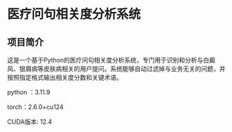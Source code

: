 # 医疗问句相关度分析系统

## 项目简介

这是一个基于Python的医疗问句相关度分析系统，专门用于识别和分析与白癜风、银屑病等皮肤病相关的用户提问。系统能够自动过滤掉与业务无关的问题，并按照指定格式输出相关度分数和关键术语。


python ：3.11.9 

torch：2.6.0+cu124

CUDA版本: 12.4
